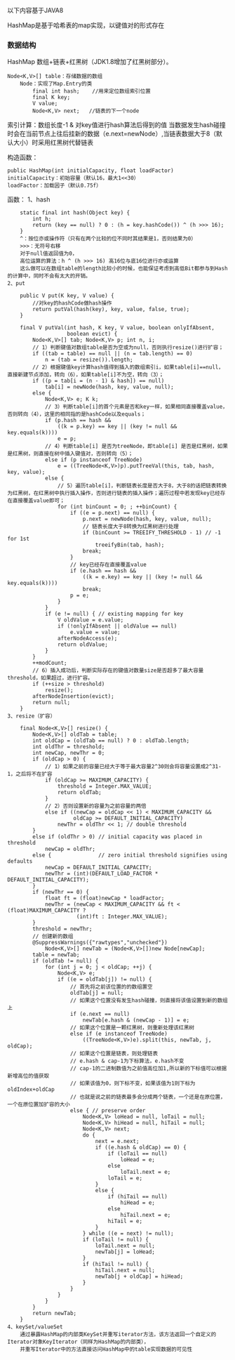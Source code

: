 以下内容基于JAVA8

HashMap是基于哈希表的map实现，以键值对的形式存在

### 数据结构
HashMap 数组+链表+红黑树（JDK1.8增加了红黑树部分）。
```
Node<K,V>[] table：存储数据的数组
	Node：实现了Map.Entry的类
		final int hash;    //用来定位数组索引位置
	    final K key;
	    V value;
	    Node<K,V> next;   //链表的下一个node
```
索引计算：数组长度-1 & 对key值进行hash算法后得到的值
当数据发生hash碰撞时会在当前节点上往后挂新的数据（e.next=newNode）,当链表数据大于8（默认大小）时采用红黑树代替链表

构造函数：

	public HashMap(int initialCapacity, float loadFactor)
	initialCapacity：初始容量（默认16，最大1<<30）
	loadFactor：加载因子（默认0.75f）

函数：
	1、hash
	
		static final int hash(Object key) {
	        int h;
	        return (key == null) ? 0 : (h = key.hashCode()) ^ (h >>> 16);
	    }
	    ^：按位亦或操作符（只有在两个比较的位不同时其结果是1，否则结果为0）
	    >>>：无符号右移
	    对于null值返回值为0，
	    高位运算的算法：h ^ (h >>> 16) 高16位与底16位进行亦或运算
	    这么做可以在数组table的length比较小的时候，也能保证考虑到高低Bit都参与到Hash的计算中，同时不会有太大的开销。
	2、put
	
		public V put(K key, V value) {
			//对key的hashCode做hash操作
	        return putVal(hash(key), key, value, false, true);
	    }

	    final V putVal(int hash, K key, V value, boolean onlyIfAbsent,
	                   boolean evict) {
	        Node<K,V>[] tab; Node<K,V> p; int n, i;
	        // 1）判断键值对数组table是否为空或为null，否则执行resize()进行扩容；
	        if ((tab = table) == null || (n = tab.length) == 0)
	            n = (tab = resize()).length;
	        // 2）根据键值key计算hash值得到插入的数组索引i，如果table[i]==null，直接新建节点添加，转向（6），如果table[i]不为空，转向（3）；
	        if ((p = tab[i = (n - 1) & hash]) == null)
	            tab[i] = newNode(hash, key, value, null);
	        else {
	            Node<K,V> e; K k;
	            // 3）判断table[i]的首个元素是否和key一样，如果相同直接覆盖value，否则转向（4），这里的相同指的是hashCode以及equals；
	            if (p.hash == hash &&
	                ((k = p.key) == key || (key != null && key.equals(k))))
	                e = p;
	            // 4）判断table[i] 是否为treeNode，即table[i] 是否是红黑树，如果是红黑树，则直接在树中插入键值对，否则转向（5）；
	            else if (p instanceof TreeNode)
	                e = ((TreeNode<K,V>)p).putTreeVal(this, tab, hash, key, value);
	            else {
	            	// 5）遍历table[i]，判断链表长度是否大于8，大于8的话把链表转换为红黑树，在红黑树中执行插入操作，否则进行链表的插入操作；遍历过程中若发现key已经存在直接覆盖value即可；
	                for (int binCount = 0; ; ++binCount) {
	                    if ((e = p.next) == null) {
	                        p.next = newNode(hash, key, value, null);
	                        // 链表长度大于8转换为红黑树进行处理
	                        if (binCount >= TREEIFY_THRESHOLD - 1) // -1 for 1st
	                            treeifyBin(tab, hash);
	                        break;
	                    }
	                    // key已经存在直接覆盖value
	                    if (e.hash == hash &&
	                        ((k = e.key) == key || (key != null && key.equals(k))))
	                        break;
	                    p = e;
	                }
	            }
	            if (e != null) { // existing mapping for key
	                V oldValue = e.value;
	                if (!onlyIfAbsent || oldValue == null)
	                    e.value = value;
	                afterNodeAccess(e);
	                return oldValue;
	            }
	        }
	        ++modCount;
	        // 6）插入成功后，判断实际存在的键值对数量size是否超多了最大容量threshold，如果超过，进行扩容。
	        if (++size > threshold)
	            resize();
	        afterNodeInsertion(evict);
	        return null;
	    }
	3、resize（扩容）
	
		final Node<K,V>[] resize() {
	        Node<K,V>[] oldTab = table;
	        int oldCap = (oldTab == null) ? 0 : oldTab.length;
	        int oldThr = threshold;
	        int newCap, newThr = 0;
	        if (oldCap > 0) {
	        	// 1）如果之前的容量已经大于等于最大容量2^30则会将容量设置成2^31-1，之后将不在扩容
	            if (oldCap >= MAXIMUM_CAPACITY) {
	                threshold = Integer.MAX_VALUE;
	                return oldTab;
	            }
	            // 2）否则设置新的容量为之前容量的两倍
	            else if ((newCap = oldCap << 1) < MAXIMUM_CAPACITY &&
	                     oldCap >= DEFAULT_INITIAL_CAPACITY)
	                newThr = oldThr << 1; // double threshold
	        }
	        else if (oldThr > 0) // initial capacity was placed in threshold
	            newCap = oldThr;
	        else {               // zero initial threshold signifies using defaults
	            newCap = DEFAULT_INITIAL_CAPACITY;
	            newThr = (int)(DEFAULT_LOAD_FACTOR * DEFAULT_INITIAL_CAPACITY);
	        }
	        if (newThr == 0) {
	            float ft = (float)newCap * loadFactor;
	            newThr = (newCap < MAXIMUM_CAPACITY && ft < (float)MAXIMUM_CAPACITY ?
	                      (int)ft : Integer.MAX_VALUE);
	        }
	        threshold = newThr;
	        // 创建新的数组
	        @SuppressWarnings({"rawtypes","unchecked"})
	            Node<K,V>[] newTab = (Node<K,V>[])new Node[newCap];
	        table = newTab;
	        if (oldTab != null) {
	            for (int j = 0; j < oldCap; ++j) {
	                Node<K,V> e;
	                if ((e = oldTab[j]) != null) {
	                	// 首先将之前该位置的的数组置空
	                    oldTab[j] = null;
	                    // 如果这个位置没有发生hash碰撞，则直接将该值设置到新的数组上
	                    if (e.next == null)
	                        newTab[e.hash & (newCap - 1)] = e;
	                    // 如果这个位置是一颗红黑树，则重新处理该红黑树
	                    else if (e instanceof TreeNode)
	                        ((TreeNode<K,V>)e).split(this, newTab, j, oldCap);
	                    // 如果这个位置是链表，则处理链表
	                    // e.hash & cap-1为下标算法，e.hash不变
	                    // cap-1的二进制数值为之前值高位加1,所以新的下标值可以根据新增高位的值获取
	                    // 如果该值为0，则下标不变，如果该值为1则下标为oldIndex+oldCap
	                    // 也就是说之前的链表最多会分成两个链表，一个还是在原位置，一个在原位置加扩容的大小
	                    else { // preserve order
	                        Node<K,V> loHead = null, loTail = null;
	                        Node<K,V> hiHead = null, hiTail = null;
	                        Node<K,V> next;
	                        do {
	                            next = e.next;
	                            if ((e.hash & oldCap) == 0) {
	                                if (loTail == null)
	                                    loHead = e;
	                                else
	                                    loTail.next = e;
	                                loTail = e;
	                            }
	                            else {
	                                if (hiTail == null)
	                                    hiHead = e;
	                                else
	                                    hiTail.next = e;
	                                hiTail = e;
	                            }
	                        } while ((e = next) != null);
	                        if (loTail != null) {
	                            loTail.next = null;
	                            newTab[j] = loHead;
	                        }
	                        if (hiTail != null) {
	                            hiTail.next = null;
	                            newTab[j + oldCap] = hiHead;
	                        }
	                    }
	                }
	            }
	        }
	        return newTab;
	    }
	4、keySet/valueSet
		通过暴露HashMap的内部类KeySet并重写iterator方法，该方法返回一个自定义的Iterator对象KeyIterator（同样为HashMap的内部类），
		并重写Iterator中的方法直接访问HashMap中的table实现数据的可见性
